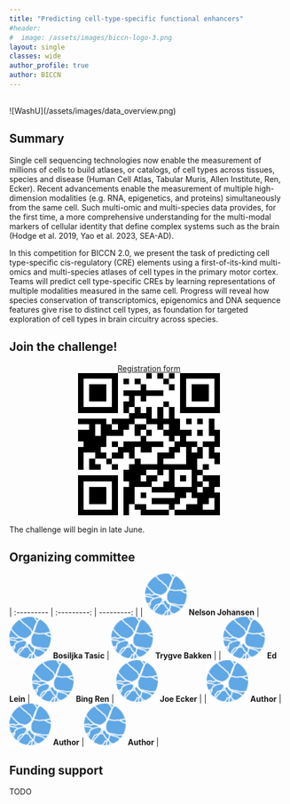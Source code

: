 ```yaml
---
title: "Predicting cell-type-specific functional enhancers"
#header:
#  image: /assets/images/biccn-logo-3.png
layout: single
classes: wide
author_profile: true
author: BICCN
---
```


<br>
![WashU](/assets/images/data_overview.png)

## Summary

Single cell sequencing technologies now enable the measurement of millions of cells to build atlases, or catalogs, of cell types across tissues, species and disease (Human Cell Atlas, Tabular Muris, Allen Institute, Ren, Ecker). Recent advancements enable the measurement of multiple high-dimension modalities (e.g. RNA, epigenetics, and proteins) simultaneously from the same cell. Such multi-omic and multi-species data provides, for the first time, a more comprehensive understanding for the multi-modal markers of cellular identity that define complex systems such as the brain (Hodge et al. 2019, Yao et al. 2023, SEA-AD). 

In this competition for BICCN 2.0, we present the task of predicting cell type-specific cis-regulatory (CRE) elements using a first-of-its-kind multi-omics and multi-species atlases of cell types in the primary motor cortex. Teams will predict cell type-specific CREs by learning representations of multiple modalities measured in the same cell. Progress will reveal how species conservation of transcriptomics, epigenomics and DNA sequence features give rise to distinct cell types, as foundation for targeted exploration of cell types in brain circuitry across species.

## Join the challenge!
<p align="center">
  <a href="https://biccnchalleng.paperform.co">Registration form</a>
  <br>
  <img src="/assets/qr_code/registration.png">
</p>

The challenge will begin in late June.

## Organizing committee

| :---------         |     :---------:      |          ---------: |
| <img width="75" alt="" src="/assets/images/biccn-logo-white.png">  **Nelson Johansen** | <img width="75" alt="" src="/assets/images/biccn-logo-white.png"> **Bosiljka Tasic** | <img width="75" alt="" src="/assets/images/biccn-logo-white.png"> **Trygve Bakken** |
| <img width="75" alt="" src="/assets/images/biccn-logo-white.png"> **Ed Lein** |  <img width="75" alt="" src="/assets/images/biccn-logo-white.png"> **Bing Ren** | <img width="75" alt="" src="/assets/images/biccn-logo-white.png"> **Joe Ecker** |
|<img width="75" alt="" src="/assets/images/biccn-logo-white.png"> **Author** |  <img width="75" alt="" src="/assets/images/biccn-logo-white.png"> **Author** |<img width="75" alt="" src="/assets/images/biccn-logo-white.png"> **Author** |


## Funding support

TODO
